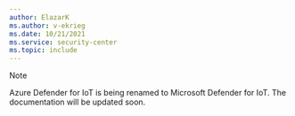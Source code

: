 ```yaml
---
author: ElazarK
ms.author: v-ekrieg
ms.date: 10/21/2021
ms.service: security-center
ms.topic: include
---
```


> [!NOTE]
>
> Azure Defender for IoT is being renamed to Microsoft Defender for IoT. The documentation will be updated soon.
